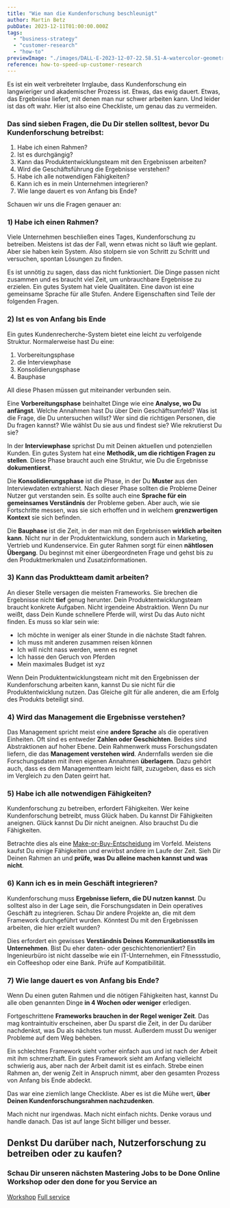 ```yaml
---
title: "Wie man die Kundenforschung beschleunigt"
author: Martin Betz
pubDate: 2023-12-11T01:00:00.000Z
tags:
  - "business-strategy"
  - "customer-research"
  - "how-to"
previewImage: "./images/DALL·E-2023-12-07-22.58.51-A-watercolor-geometric-style-illustration-showing-a-research-framework-being-conducted-swiftly.-In-the-center-theres-a-prominent-clock-icon-symboli.png"
reference: how-to-speed-up-customer-research
---
```


Es ist ein weit verbreiteter Irrglaube, dass Kundenforschung ein langwieriger und akademischer Prozess ist. Etwas, das ewig dauert. Etwas, das Ergebnisse liefert, mit denen man nur schwer arbeiten kann. Und leider ist das oft wahr. Hier ist also eine Checkliste, um genau das zu vermeiden.

### Das sind sieben Fragen, die Du Dir stellen solltest, bevor Du Kundenforschung betreibst:

1. Habe ich einen Rahmen?
2. Ist es durchgängig?
3. Kann das Produktentwicklungsteam mit den Ergebnissen arbeiten?
4. Wird die Geschäftsführung die Ergebnisse verstehen?
5. Habe ich alle notwendigen Fähigkeiten?
6. Kann ich es in mein Unternehmen integrieren?
7. Wie lange dauert es von Anfang bis Ende?

Schauen wir uns die Fragen genauer an:

### 1) Habe ich einen Rahmen?

Viele Unternehmen beschließen eines Tages, Kundenforschung zu betreiben. Meistens ist das der Fall, wenn etwas nicht so läuft wie geplant. Aber sie haben kein System. Also stolpern sie von Schritt zu Schritt und versuchen, spontan Lösungen zu finden.

Es ist unnötig zu sagen, dass das nicht funktioniert. Die Dinge passen nicht zusammen und es braucht viel Zeit, um unbrauchbare Ergebnisse zu erzielen. Ein gutes System hat viele Qualitäten. Eine davon ist eine gemeinsame Sprache für alle Stufen. Andere Eigenschaften sind Teile der folgenden Fragen.

### 2) Ist es von Anfang bis Ende

Ein gutes Kundenrecherche-System bietet eine leicht zu verfolgende Struktur. Normalerweise hast Du eine:

1. Vorbereitungsphase
2. die Interviewphase
3. Konsolidierungsphase
4. Bauphase

All diese Phasen müssen gut miteinander verbunden sein.

Eine **Vorbereitungsphase** beinhaltet Dinge wie eine **Analyse, wo Du anfängst**. Welche Annahmen hast Du über Dein Geschäftsumfeld? Was ist die Frage, die Du untersuchen willst? Wer sind die richtigen Personen, die Du fragen kannst? Wie wählst Du sie aus und findest sie? Wie rekrutierst Du sie?

In der **Interviewphase** sprichst Du mit Deinen aktuellen und potenziellen Kunden. Ein gutes System hat eine **Methodik, um die richtigen Fragen zu stellen**. Diese Phase braucht auch eine Struktur, wie Du die Ergebnisse **dokumentierst**.

Die **Konsolidierungsphase** ist die Phase, in der Du **Muster** aus den Interviewdaten extrahierst. Nach dieser Phase sollten die Probleme Deiner Nutzer gut verstanden sein. Es sollte auch eine **Sprache für ein gemeinsames Verständnis** der Probleme geben. Aber auch, wie sie Fortschritte messen, was sie sich erhoffen und in welchem **grenzwertigen Kontext** sie sich befinden.

Die **Bauphase** ist die Zeit, in der man mit den Ergebnissen **wirklich arbeiten kann**. Nicht nur in der Produktentwicklung, sondern auch in Marketing, Vertrieb und Kundenservice. Ein guter Rahmen sorgt für einen **nähtlosen Übergang**. Du beginnst mit einer übergeordneten Frage und gehst bis zu den Produktmerkmalen und Zusatzinformationen.

### 3) Kann das Produktteam damit arbeiten?

An dieser Stelle versagen die meisten Frameworks. Sie brechen die Ergebnisse nicht **tief** genug herunter. Dein Produktentwicklungsteam braucht konkrete Aufgaben. Nicht irgendeine Abstraktion. Wenn Du nur weißt, dass Dein Kunde schnellere Pferde will, wirst Du das Auto nicht finden. Es muss so klar sein wie:

- Ich möchte in weniger als einer Stunde in die nächste Stadt fahren.
- Ich muss mit anderen zusammen reisen können
- Ich will nicht nass werden, wenn es regnet
- Ich hasse den Geruch von Pferden
- Mein maximales Budget ist xyz

Wenn Dein Produktentwicklungsteam nicht mit den Ergebnissen der Kundenforschung arbeiten kann, kannst Du sie nicht für die Produktentwicklung nutzen. Das Gleiche gilt für alle anderen, die am Erfolg des Produkts beteiligt sind.

### 4) Wird das Management die Ergebnisse verstehen?

Das Management spricht meist eine **andere Sprache** als die operativen Einheiten. Oft sind es entweder **Zahlen oder Geschichten**. Beides sind Abstraktionen auf hoher Ebene. Dein Rahmenwerk muss Forschungsdaten liefern, die das **Management verstehen wird**. Andernfalls werden sie die Forschungsdaten mit ihren eigenen Annahmen **überlagern**. Dazu gehört auch, dass es dem Managementteam leicht fällt, zuzugeben, dass es sich im Vergleich zu den Daten geirrt hat.

### 5) Habe ich alle notwendigen Fähigkeiten?

Kundenforschung zu betreiben, erfordert Fähigkeiten. Wer keine Kundenforschung betreibt, muss Glück haben. Du kannst Dir Fähigkeiten aneignen. Glück kannst Du Dir nicht aneignen. Also brauchst Du die Fähigkeiten.

Betrachte dies als eine [Make-or-Buy-Entscheidung](/de/blog/we-are-so-close/) im Vorfeld. Meistens kaufst Du einige Fähigkeiten und erwirbst andere im Laufe der Zeit. Sieh Dir Deinen Rahmen an und **prüfe, was Du alleine machen kannst und was nicht**.

### 6) Kann ich es in mein Geschäft integrieren?

Kundenforschung muss **Ergebnisse liefern, die DU nutzen kannst**. Du solltest also in der Lage sein, die Forschungsdaten in Dein operatives Geschäft zu integrieren. Schau Dir andere Projekte an, die mit dem Framework durchgeführt wurden. Könntest Du mit den Ergebnissen arbeiten, die hier erzielt wurden?

Dies erfordert ein gewisses **Verständnis Deines Kommunikationsstils im Unternehmen**. Bist Du eher daten- oder geschichtenorientiert? Ein Ingenieurbüro ist nicht dasselbe wie ein IT-Unternehmen, ein Fitnessstudio, ein Coffeeshop oder eine Bank. Prüfe auf Kompatibilität.

### 7) Wie lange dauert es von Anfang bis Ende?

Wenn Du einen guten Rahmen und die nötigen Fähigkeiten hast, kannst Du alle oben genannten Dinge **in 4 Wochen oder weniger** erledigen.

Fortgeschrittene **Frameworks brauchen in der Regel weniger Zeit**. Das mag kontraintuitiv erscheinen, aber Du sparst die Zeit, in der Du darüber nachdenkst, was Du als nächstes tun musst. Außerdem musst Du weniger Probleme auf dem Weg beheben.

Ein schlechtes Framework sieht vorher einfach aus und ist nach der Arbeit mit ihm schmerzhaft. Ein gutes Framework sieht am Anfang vielleicht schwierig aus, aber nach der Arbeit damit ist es einfach. Strebe einen Rahmen an, der wenig Zeit in Anspruch nimmt, aber den gesamten Prozess von Anfang bis Ende abdeckt.

Das war eine ziemlich lange Checkliste. Aber es ist die Mühe wert, **über Deinen Kundenforschungsrahmen nachzudenken**.

Mach nicht nur irgendwas. Mach nicht einfach nichts. Denke voraus und handle danach. Das ist auf lange Sicht billiger und besser.

## Denkst Du darüber nach, Nutzerforschung zu betreiben oder zu kaufen?

### Schau Dir unseren nächsten Mastering Jobs to be Done Online Workshop oder den done for you Service an

[Workshop](/leistungen/mastering-jobs-to-be-done-online-workshop/) [Full service](/leistungen/customer-research-sprints)
